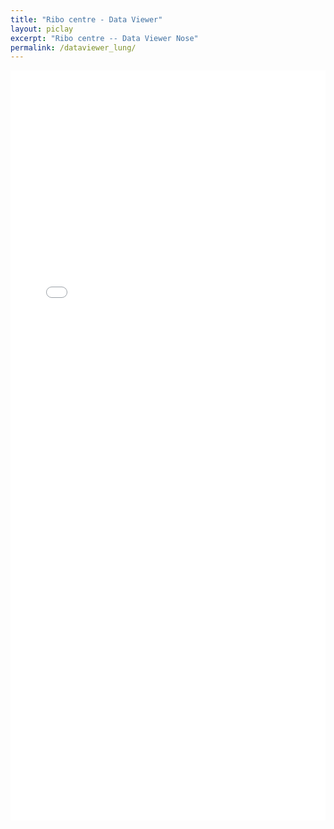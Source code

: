 ```yaml
---
title: "Ribo centre - Data Viewer"
layout: piclay
excerpt: "Ribo centre -- Data Viewer Nose"
permalink: /dataviewer_lung/
---
```

<div class="container-fluid">
  <div class="row">
  <div class="col-xs-12">
  <iframe src="../cirro/index.html#q={&quot;dataset&quot;:&quot;scVI&quot;,&quot;embeddings&quot;:[{&quot;name&quot;:&quot;X_umap&quot;,&quot;dimensions&quot;:2}],&quot;layers&quot;:[],&quot;activeFeature&quot;:{&quot;name&quot;:&quot;organ&quot;,&quot;type&quot;:&quot;obsCat&quot;,&quot;embeddingKey&quot;:&quot;organ_X_umap&quot;},&quot;q&quot;:[{&quot;id&quot;:&quot;organ&quot;,&quot;type&quot;:&quot;obsCat&quot;}],&quot;datasetFilter&quot;:{&quot;organ&quot;:{&quot;value&quot;:[&quot;Lung&quot;],&quot;operation&quot;:&quot;in&quot;}},&quot;embeddingLabels&quot;:[&quot;celltype&quot;]}" class="rounded-iframe" width="100%" height="1200" frameborder="0"></iframe>
  </div>
  </div>
</div>